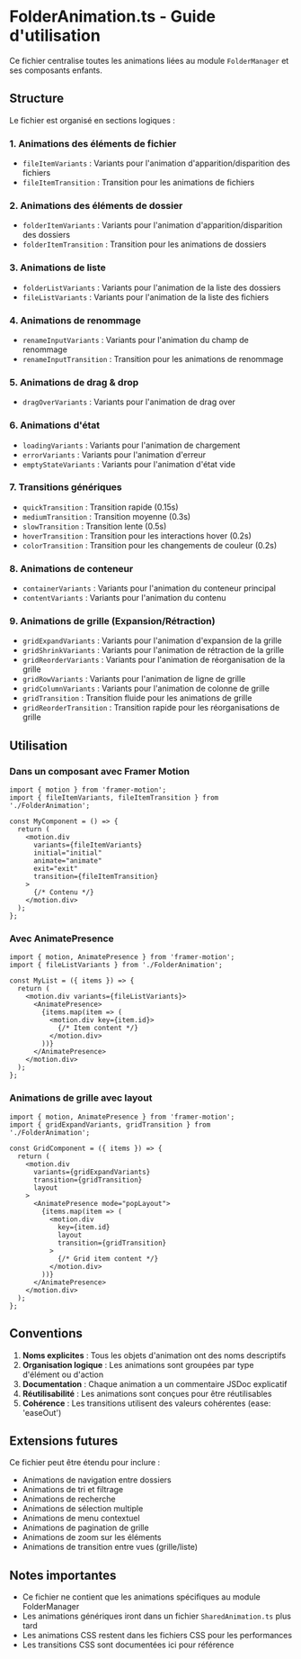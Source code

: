 # FolderAnimation.ts - Guide d'utilisation

Ce fichier centralise toutes les animations liées au module `FolderManager` et ses composants enfants.

## Structure

Le fichier est organisé en sections logiques :

### 1. Animations des éléments de fichier
- `fileItemVariants` : Variants pour l'animation d'apparition/disparition des fichiers
- `fileItemTransition` : Transition pour les animations de fichiers

### 2. Animations des éléments de dossier
- `folderItemVariants` : Variants pour l'animation d'apparition/disparition des dossiers
- `folderItemTransition` : Transition pour les animations de dossiers

### 3. Animations de liste
- `folderListVariants` : Variants pour l'animation de la liste des dossiers
- `fileListVariants` : Variants pour l'animation de la liste des fichiers

### 4. Animations de renommage
- `renameInputVariants` : Variants pour l'animation du champ de renommage
- `renameInputTransition` : Transition pour les animations de renommage

### 5. Animations de drag & drop
- `dragOverVariants` : Variants pour l'animation de drag over

### 6. Animations d'état
- `loadingVariants` : Variants pour l'animation de chargement
- `errorVariants` : Variants pour l'animation d'erreur
- `emptyStateVariants` : Variants pour l'animation d'état vide

### 7. Transitions génériques
- `quickTransition` : Transition rapide (0.15s)
- `mediumTransition` : Transition moyenne (0.3s)
- `slowTransition` : Transition lente (0.5s)
- `hoverTransition` : Transition pour les interactions hover (0.2s)
- `colorTransition` : Transition pour les changements de couleur (0.2s)

### 8. Animations de conteneur
- `containerVariants` : Variants pour l'animation du conteneur principal
- `contentVariants` : Variants pour l'animation du contenu

### 9. Animations de grille (Expansion/Rétraction)
- `gridExpandVariants` : Variants pour l'animation d'expansion de la grille
- `gridShrinkVariants` : Variants pour l'animation de rétraction de la grille
- `gridReorderVariants` : Variants pour l'animation de réorganisation de la grille
- `gridRowVariants` : Variants pour l'animation de ligne de grille
- `gridColumnVariants` : Variants pour l'animation de colonne de grille
- `gridTransition` : Transition fluide pour les animations de grille
- `gridReorderTransition` : Transition rapide pour les réorganisations de grille

## Utilisation

### Dans un composant avec Framer Motion

```tsx
import { motion } from 'framer-motion';
import { fileItemVariants, fileItemTransition } from './FolderAnimation';

const MyComponent = () => {
  return (
    <motion.div
      variants={fileItemVariants}
      initial="initial"
      animate="animate"
      exit="exit"
      transition={fileItemTransition}
    >
      {/* Contenu */}
    </motion.div>
  );
};
```

### Avec AnimatePresence

```tsx
import { motion, AnimatePresence } from 'framer-motion';
import { fileListVariants } from './FolderAnimation';

const MyList = ({ items }) => {
  return (
    <motion.div variants={fileListVariants}>
      <AnimatePresence>
        {items.map(item => (
          <motion.div key={item.id}>
            {/* Item content */}
          </motion.div>
        ))}
      </AnimatePresence>
    </motion.div>
  );
};
```

### Animations de grille avec layout

```tsx
import { motion, AnimatePresence } from 'framer-motion';
import { gridExpandVariants, gridTransition } from './FolderAnimation';

const GridComponent = ({ items }) => {
  return (
    <motion.div
      variants={gridExpandVariants}
      transition={gridTransition}
      layout
    >
      <AnimatePresence mode="popLayout">
        {items.map(item => (
          <motion.div
            key={item.id}
            layout
            transition={gridTransition}
          >
            {/* Grid item content */}
          </motion.div>
        ))}
      </AnimatePresence>
    </motion.div>
  );
};
```

## Conventions

1. **Noms explicites** : Tous les objets d'animation ont des noms descriptifs
2. **Organisation logique** : Les animations sont groupées par type d'élément ou d'action
3. **Documentation** : Chaque animation a un commentaire JSDoc explicatif
4. **Réutilisabilité** : Les animations sont conçues pour être réutilisables
5. **Cohérence** : Les transitions utilisent des valeurs cohérentes (ease: 'easeOut')

## Extensions futures

Ce fichier peut être étendu pour inclure :
- Animations de navigation entre dossiers
- Animations de tri et filtrage
- Animations de recherche
- Animations de sélection multiple
- Animations de menu contextuel
- Animations de pagination de grille
- Animations de zoom sur les éléments
- Animations de transition entre vues (grille/liste)

## Notes importantes

- Ce fichier ne contient que les animations spécifiques au module FolderManager
- Les animations génériques iront dans un fichier `SharedAnimation.ts` plus tard
- Les animations CSS restent dans les fichiers CSS pour les performances
- Les transitions CSS sont documentées ici pour référence 
